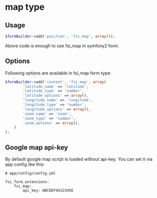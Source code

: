 # map type

## Usage

```php
$formBuilder->add('position', 'fsi_map', array());
```

Above code is enough to use fsi_map in symfony2 form.

## Options

Following options are available in fsi_map form type:

```php
$formBuilder->add('content', 'fsi_map', array(
        'latitude_name' => 'latitude',
        'latitude_type' => 'number',
        'latitude_options' => array(),
        'longitude_name' => 'longitude',
        'longitude_type' => 'number',
        'longitude_options' => array(),
        'zoom_name' => 'zoom',
        'zoom_type' => 'number',
        'zoom_options' => array(),
    )
);
```

## Google map api-key

By default google map script is loaded without api-key. You can set it via app config like this:
```
# app/config/config.yml

fsi_form_extensions:
    fsi_map:
        api_key: ABCDEFGH123456
```

